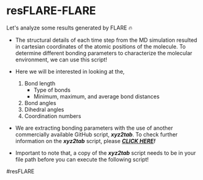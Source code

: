 # resFLARE-FLARE
Let's analyze some results generated by FLARE 🔥

* The structural details of each time step from the MD simulation resulted in cartesian coordinates of the atomic positions of the molecule. To determine different bonding parameters to characterize the molecular environment, we can use this script!

* Here we will be interested in looking at the,
  1. Bond length
     * Type of bonds
     * Minimum, maximum, and average bond distances
  3. Bond angles
  4. Dihedral angles
  5. Coordination numbers

* We are extracting bonding parameters with the use of another commercially available GitHub script, **_xyz2tab_**. To check further information on the **_xyz2tab_** script, please _**[CLICK HERE](https://github.com/radi0sus/xyz2tab.git)!**_
* Important to note that, a copy of the **_xyz2tab_** script needs to be in your file path before you can execute the following script!

#resFLARE
  
